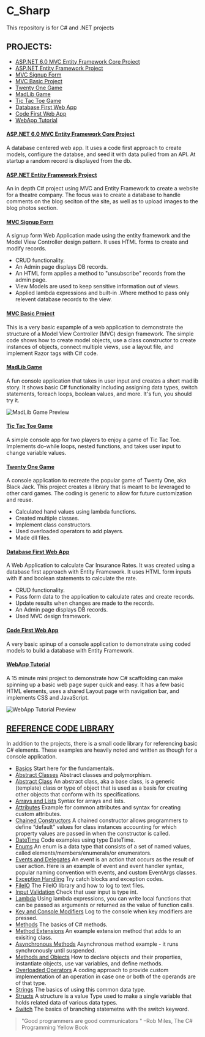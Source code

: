 # C_Sharp
This repository is for C# and .NET projects

## PROJECTS:
- [ASP.NET 6.0 MVC Entity Framework Core Project](https://github.com/serengetijade/C_Sharp/tree/main/Project_StarWarsAPI_MVC/Project_StarWarsAPI_MVC)
- [ASP.NET Entity Framework Project](https://github.com/serengetijade/Project_ASP.NET_EF_Website)
- [MVC Signup Form](https://github.com/serengetijade/C_Sharp/tree/main/MVC_SignupForm/MVC_SignupForm)
- [MVC Basic Project](https://github.com/serengetijade/C_Sharp/tree/main/MVC_Project/MVC_Project)
- [Twenty One Game](https://github.com/serengetijade/C_Sharp/tree/main/TwentyOneGame)
- [MadLib Game](https://github.com/serengetijade/C_Sharp/blob/main/MadLibGame/MadLibGame/Program.cs)
- [Tic Tac Toe Game](https://github.com/serengetijade/C_Sharp/blob/main/TicTacToe/TicTacToe/Program.cs)
- [Database First Web App](https://github.com/serengetijade/C_Sharp/tree/main/DatabaseFirst_Car_Insurance/Car_Insurance)
- [Code First Web App](https://github.com/serengetijade/C_Sharp/tree/main/CodeFirst_ConsoleApp/548Challenge)
- [WebApp Tutorial](https://github.com/serengetijade/C_Sharp/tree/main/WebAppTutorial)

#### [ASP.NET 6.0 MVC Entity Framework Core Project](https://github.com/serengetijade/C_Sharp/tree/main/Project_StarWarsAPI_MVC/Project_StarWarsAPI_MVC)
A database centered web app. It uses a code first approach to create models, configure the databse, and seed it with data pulled from an API. At startup a random record is displayed from the db. 

#### [ASP.NET Entity Framework Project](https://github.com/serengetijade/Project_ASP.NET_EF_Website)
An in depth C# project using MVC and Entity Framework to create a website for a theatre company. The focus was to create a database to handle comments on the blog seciton of the site, as well as to upload images to the blog photos section.

#### [MVC Signup Form](https://github.com/serengetijade/C_Sharp/tree/main/MVC_SignupForm/MVC_SignupForm)
A signup form Web Application made using the entity framework and the Model View Controller design pattern. It uses HTML forms to create and modify records.
- CRUD functionality. 
- An Admin page displays DB records.
- An HTML form applies a method to "unsubscribe" records from the admin page. 
- View Models are used to keep sensitive information out of views.
- Applied lambda expressions and built-in .Where method to pass only relevent database records to the view.

#### [MVC Basic Project](https://github.com/serengetijade/C_Sharp/tree/main/MVC_Project/MVC_Project)
This is a very basic expample of a web application to demonstrate the structure of a Model View Controller (MVC) design framework. The simple code shows how to create model objects, use a class constructor to create instances of objects, connect multiple views, use a layout file, and implement Razor tags with C# code.

#### [MadLib Game](https://github.com/serengetijade/C_Sharp/blob/main/MadLibGame/MadLibGame/Program.cs)
A fun console application that takes in user input and creates a short madlib story. It shows basic C# functionality including assigning data types, switch statements, foreach loops, boolean values, and more. It's fun, you should try it.

![MadLib Game Preview](https://github.com/serengetijade/C_Sharp/blob/main/ReadMe/MadLibGame.jpg)

#### [Tic Tac Toe Game](https://github.com/serengetijade/C_Sharp/blob/main/TicTacToe/TicTacToe/Program.cs)
A simple console app for two players to enjoy a game of Tic Tac Toe. Implements do-while loops, nested functions, and takes user input to change variable values.  

#### [Twenty One Game](https://github.com/serengetijade/C_Sharp/tree/main/TwentyOneGame)
A console application to recreate the popular game of Twenty One, aka Black Jack. This project creates a library that is meant to be leveraged to other card games. The coding is generic to allow for future customization and reuse.
- Calculated hand values using lambda functions.
- Created multiple classes.
- Implement class constructors.
- Used overloaded operators to add players.
- Made dll files. 

#### [Database First Web App](https://github.com/serengetijade/C_Sharp/tree/main/DatabaseFirst_Car_Insurance/Car_Insurance)
A Web Application to calculate Car Insurance Rates. It was created using a database first approach with Entity Framework. 
It uses HTML form inputs with if and boolean statements to calculate the rate.
- CRUD functionality. 
- Pass form data to the application to calculate rates and create records. 
- Update results when changes are made to the records. 
- An Admin page displays DB records.
- Used MVC design framework.

#### [Code First Web App](https://github.com/serengetijade/C_Sharp/tree/main/CodeFirst_ConsoleApp/548Challenge)
A very basic spinup of a console application to demonstrate using coded models to build a database with Entity Framework.

#### [WebApp Tutorial](https://github.com/serengetijade/C_Sharp/tree/main/WebAppTutorial)
A 15 minute mini project to demonstrate how C# scaffolding can make spinning up a basic web page super quick and easy. It has a few basic HTML elements, uses a shared Layout page with navigation bar, and implements CSS and JavaScript. 

![WebApp Tutorial Preview](https://github.com/serengetijade/C_Sharp/blob/main/ReadMe/WebAppTutorial.jpg)

## [REFERENCE CODE LIBRARY](https://github.com/serengetijade/C_Sharp/tree/main/Basic_CSharp)
In addition to the projects, there is a small code library for referencing basic C# elements. These examples are heavily noted and written as though for a console application. 
- [Basics](https://github.com/serengetijade/C_Sharp/blob/main/Basic_CSharp/CSharp_Basics/CSharpBasics/Program.cs) Start here for the fundamentals.
- [Abstract Classes](https://github.com/serengetijade/C_Sharp/blob/main/Basic_CSharp/ConsoleApp_AbstractClass/ConsoleApp_AbstractClass/Program.cs) Abstract classes and polymorphism.
- [Abstract Class](https://github.com/serengetijade/C_Sharp/tree/main/Basic_CSharp/ConsoleApp_AbstractClass/ConsoleApp_AbstractClass) An abstract class, aka a base class, is a generic (template) class or type of object that is used as a basis for creating other objects that conform with its specifications.  
- [Arrays and Lists](https://github.com/serengetijade/C_Sharp/blob/main/Basic_CSharp/ConsoleApp_ArraysLists/ConsoleApp_ArraysLists/Program.cs) Syntax for arrays and lists. 
- [Attributes](https://github.com/serengetijade/C_Sharp/blob/main/Basic_CSharp/ConsoleApp_Attributes/ConsoleApp_Attributes/Program.cs) Example for common attributes and syntax for creating custom attributes. 
- [Chained Constructors](https://github.com/serengetijade/C_Sharp/tree/main/Basic_CSharp/ConsoleApp_ChainedConstructors/ConsoleApp_ChainedConstructors) A chained constructor allows programmers to define “default” values for class instances accounting for which property values are passed in when the constructor is called. 
- [DateTime](https://github.com/serengetijade/C_Sharp/blob/main/Basic_CSharp/ConsoleApp_DateTime/ConsoleApp_DateTime/Program.cs) Code examples using type DateTime.
- [Enums](https://github.com/serengetijade/C_Sharp/blob/main/Basic_CSharp/ConsoleApp_Enums/ConsoleApp_Enums/Program.cs) An enum is a data type that consists of a set of named values, called elements/members/enumerals/or enumerators. 
- [Events and Delegates](https://github.com/serengetijade/C_Sharp/tree/main/Basic_CSharp/ConsoleApp_EventsAndDelegates) An event is an action that occurs as the result of user action. Here is an example of event and event handler syntax, popular naming convention with events, and custom EventArgs classes.
- [Exception Handling](https://github.com/serengetijade/C_Sharp/tree/main/Basic_CSharp/ConsoleApp_ExceptionHandling/ConsoleApp_ExceptionHandling) Try catch blocks and exception codes.
- [FileIO](https://github.com/serengetijade/C_Sharp/blob/main/Basic_CSharp/ConsoleApp_FileIO_LogToTxtFile/ConsoleApp_FileIO_LogToTxtFile/Program.cs) The FileIO library and how to log to text files. 
- [Input Validation]() Check that user input is type int. 
- [Lambda](https://github.com/serengetijade/C_Sharp/tree/main/Basic_CSharp/ConsoleApp_Lambda/ConsoleApp_Lambda) Using lambda expressions, you can write local functions that can be passed as arguments or returned as the value of function calls.
- [Key and Console Modifiers](https://github.com/serengetijade/C_Sharp/tree/main/Basic_CSharp/ConsoleApp_Key_Console_Modifiers) Log to the console when key modifiers are pressed. 
- [Methods](https://github.com/serengetijade/C_Sharp/tree/main/Basic_CSharp/ConsoleApp_Methods/ConsoleApp_Methods) The basics of C# methods. 
- [Method Extensions](https://github.com/serengetijade/C_Sharp/tree/main/Basic_CSharp/ConsoleApp_Methods_Extensions/ConsoleApp_Methods_Extensions) An example extension method that adds to an exisiting class. 
- [Asynchronous Methods](https://github.com/serengetijade/C_Sharp/tree/main/Basic_CSharp/ConsoleApp_Methods_Async/ConsoleApp_Methods_Async) Asynchronous method example - it runs synchronously until suspended. 
- [Methods and Objects](https://github.com/serengetijade/C_Sharp/tree/main/Basic_CSharp/ConsoleApp_MethodsAndObjects/ConsoleApp_MethodsAndObjects) How to declare objects and their properties, instantiate objects, use var variables, and define methods.
- [Overloaded Operators](https://github.com/serengetijade/C_Sharp/tree/main/Basic_CSharp/ConsoleApp_OverloadOperators/ConsoleApp_OverloadOperators) A coding approach to provide custom implementation of an operation in case one or both of the operands are of that type. 
- [Strings](https://github.com/serengetijade/C_Sharp/blob/main/Basic_CSharp/ConsoleApp_Strings/ConsoleApp_Strings/Program.cs) The basics of using this common data type.
- [Structs](https://github.com/serengetijade/C_Sharp/tree/main/Basic_CSharp/ConsoleApp_Structs/ConsoleApp_Structs) A structure is a value Type used to make a single variable that holds related data of various data types. 
- [Switch](https://github.com/serengetijade/C_Sharp/blob/main/Basic_CSharp/ConsoleApp_Switch/ConsoleApp_Switch/Program.cs) The basics of branching statemetns with the switch keyword. 

>"Good programmers are good communicators "
–Rob Miles, The C# Programming Yellow Book